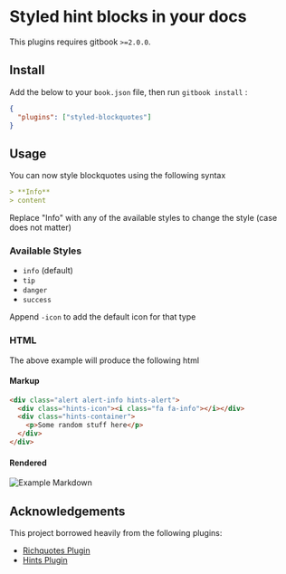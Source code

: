 # Styled hint blocks in your docs

This plugins requires gitbook `>=2.0.0`.

## Install

Add the below to your `book.json` file, then run `gitbook install` :

```json
{
  "plugins": ["styled-blockquotes"]
}
```

## Usage

You can now style blockquotes using the following syntax

```md
> **Info**
> content
```

Replace "Info" with any of the available styles to change the style (case does not matter)

### Available Styles

* `info` (default)
* `tip`
* `danger`
* `success`

Append `-icon` to add the default icon for that type

### HTML

The above example will produce the following html

#### Markup

```html
<div class="alert alert-info hints-alert">
  <div class="hints-icon"><i class="fa fa-info"></i></div>
  <div class="hints-container">
    <p>Some random stuff here</p>
  </div>
</div>
```

#### Rendered

![Example Markdown](https://user-images.githubusercontent.com/26190589/33501641-4fd61e00-d6ab-11e7-9b71-b11441d9c55c.png)

## Acknowledgements

This project borrowed heavily from the following plugins:

* [Richquotes Plugin](https://github.com/erixtekila/gitbook-plugin-richquotes)
* [Hints Plugin](https://github.com/GitbookIO/plugin-hints)
